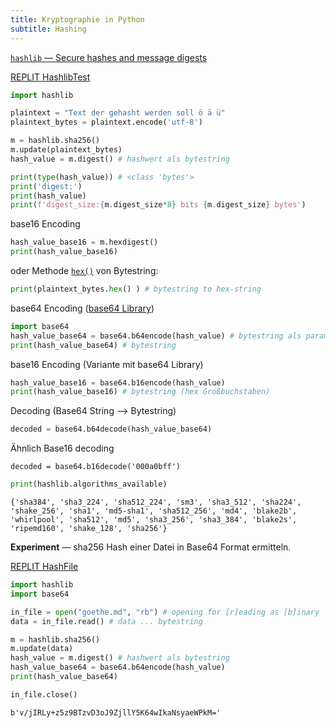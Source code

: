 ```yaml
---
title: Kryptographie in Python
subtitle: Hashing
---
```


[`hashlib` — Secure hashes and message digests](https://docs.python.org/3/library/hashlib.html)

[REPLIT HashlibTest](https://replit.com/@htlmatejka/HashlibTest)

```python
import hashlib

plaintext = "Text der gehasht werden soll ö ä ü"
plaintext_bytes = plaintext.encode('utf-8')

m = hashlib.sha256()
m.update(plaintext_bytes)
hash_value = m.digest() # hashwert als bytestring

print(type(hash_value)) # <class 'bytes'>
print('digest:')
print(hash_value)
print(f'digest_size:{m.digest_size*8} bits {m.digest_size} bytes')
```

base16 Encoding

```python
hash_value_base16 = m.hexdigest()
print(hash_value_base16)
```

oder Methode [`hex()`](https://docs.python.org/3/library/stdtypes.html#bytes.hex) von Bytestring:

```python
print(plaintext_bytes.hex() ) # bytestring to hex-string
```



base64 Encoding ([base64 Library](https://docs.python.org/3/library/base64.html))

```python
import base64
hash_value_base64 = base64.b64encode(hash_value) # bytestring als parameter
print(hash_value_base64) # bytestring
```

base16 Encoding (Variante mit base64 Library)

```python
hash_value_base16 = base64.b16encode(hash_value)
print(hash_value_base16) # bytestring (hex Großbuchstaben)
```

Decoding (Base64 String ⟶ Bytestring)

```python
decoded = base64.b64decode(hash_value_base64)
```

Ähnlich Base16 decoding

```
decoded = base64.b16decode('000a0bff')
```



```python
print(hashlib.algorithms_available)
```

```
{'sha384', 'sha3_224', 'sha512_224', 'sm3', 'sha3_512', 'sha224', 'shake_256', 'sha1', 'md5-sha1', 'sha512_256', 'md4', 'blake2b', 'whirlpool', 'sha512', 'md5', 'sha3_256', 'sha3_384', 'blake2s', 'ripemd160', 'shake_128', 'sha256'}

```



**Experiment** — sha256 Hash einer Datei in Base64 Format ermitteln.

[REPLIT HashFile](https://replit.com/@htlmatejka/HashFile)

```python
import hashlib
import base64

in_file = open("goethe.md", "rb") # opening for [r]eading as [b]inary
data = in_file.read() # data ... bytestring

m = hashlib.sha256()
m.update(data)
hash_value = m.digest() # hashwert als bytestring
hash_value_base64 = base64.b64encode(hash_value)
print(hash_value_base64)

in_file.close()
```

```
b'v/jIRLy+z5z9BTzvD3oJ9ZjllY5K64wIkaNsyaeWPkM='
```

